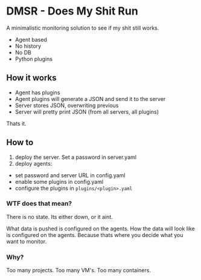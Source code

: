 # DMSR - Does My Shit Run

A minimalistic monitoring solution to see if my shit still works.

* Agent based
* No history
* No DB
* Python plugins


## How it works

* Agent has plugins
* Agent plugins will generate a JSON and send it to the server
* Server stores JSON, overwriting previous
* Server will pretty print JSON (from all servers, all plugins)

Thats it.


## How to 

1) deploy the server. Set a password in server.yaml
2) deploy agents: 
  * set password and server URL in config.yaml
  * enable some plugins in config.yaml
  * configure the plugins in `plugins/<plugin>.yaml`


### WTF does that mean?

There is no state. Its either down, or it aint. 

What data is pushed is configured on the agents. 
How the data will look like is configured on the agents. 
Because thats where you decide what you want to monitor. 


### Why?

Too many projects. Too many VM's. Too many containers. 

